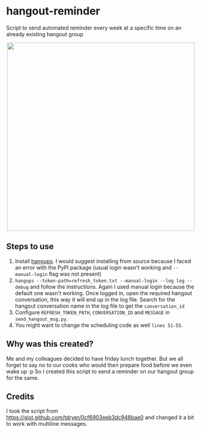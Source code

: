 # hangout-reminder
Script to send automated reminder every week at a specific time on an already existing hangout group
<p align="center">
  <img src="https://raw.githubusercontent.com/gv22ga/hangout-reminder/master/screenshot.png" width="500"/>
</p>

## Steps to use
1. Install [hangups](https://hangups.readthedocs.io/en/latest/). I would suggest installing from source because I faced an error with the PyPI package (usual login wasn't working and `--manual-login` flag was not present)
2. `hangups --token-path=refresh_token.txt --manual-login --log log --debug` and follow the instructions. Again I used manual login because the default one wasn't working. Once logged in, open the required hangout conversation, this way it will end up in the log file. Search for the hangout conversation name in the log file to get the `conversation_id`
3. Configure `REFRESH_TOKEN_PATH`, `CONVERSATION_ID` and `MESSAGE` in `send_hangout_msg.py`.
4. You might want to change the scheduling code as well `lines 51-55`.

## Why was this created?
Me and my colleagues decided to have friday lunch together. But we all forget to say no to our cooks who would then prepare food before we even wake up :p So I created this script to send a reminder on our hangout group for the same.

## Credits
I took the script from https://gist.github.com/tdryer/0cf6903eeb3dc948bae0 and changed it a bit to work with multiline messages.

